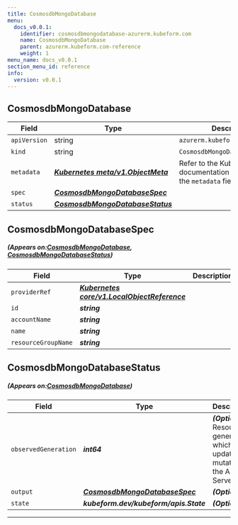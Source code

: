 ```yaml
---
title: CosmosdbMongoDatabase
menu:
  docs_v0.0.1:
    identifier: cosmosdbmongodatabase-azurerm.kubeform.com
    name: CosmosdbMongoDatabase
    parent: azurerm.kubeform.com-reference
    weight: 1
menu_name: docs_v0.0.1
section_menu_id: reference
info:
  version: v0.0.1
---
```


## CosmosdbMongoDatabase
| Field | Type | Description |
| ------ | ----- | ----------- |
| `apiVersion` | string | `azurerm.kubeform.com/v1alpha1` |
|    `kind` | string | `CosmosdbMongoDatabase` |
| `metadata` | ***[Kubernetes meta/v1.ObjectMeta](https://kubernetes.io/docs/reference/generated/kubernetes-api/v1.13/#objectmeta-v1-meta)***|Refer to the Kubernetes API documentation for the fields of the `metadata` field.|
| `spec` | ***[CosmosdbMongoDatabaseSpec](#CosmosdbMongoDatabaseSpec)***||
| `status` | ***[CosmosdbMongoDatabaseStatus](#CosmosdbMongoDatabaseStatus)***||
## CosmosdbMongoDatabaseSpec
##### (Appears on:[CosmosdbMongoDatabase](#CosmosdbMongoDatabase), [CosmosdbMongoDatabaseStatus](#CosmosdbMongoDatabaseStatus))
| Field | Type | Description |
| ------ | ----- | ----------- |
| `providerRef` | ***[Kubernetes core/v1.LocalObjectReference](https://kubernetes.io/docs/reference/generated/kubernetes-api/v1.13/#localobjectreference-v1-core)***||
| `id` | ***string***||
| `accountName` | ***string***||
| `name` | ***string***||
| `resourceGroupName` | ***string***||
## CosmosdbMongoDatabaseStatus
##### (Appears on:[CosmosdbMongoDatabase](#CosmosdbMongoDatabase))
| Field | Type | Description |
| ------ | ----- | ----------- |
| `observedGeneration` | ***int64***| ***(Optional)*** Resource generation, which is updated on mutation by the API Server.|
| `output` | ***[CosmosdbMongoDatabaseSpec](#CosmosdbMongoDatabaseSpec)***| ***(Optional)*** |
| `state` | ***kubeform.dev/kubeform/apis.State***| ***(Optional)*** |
---
